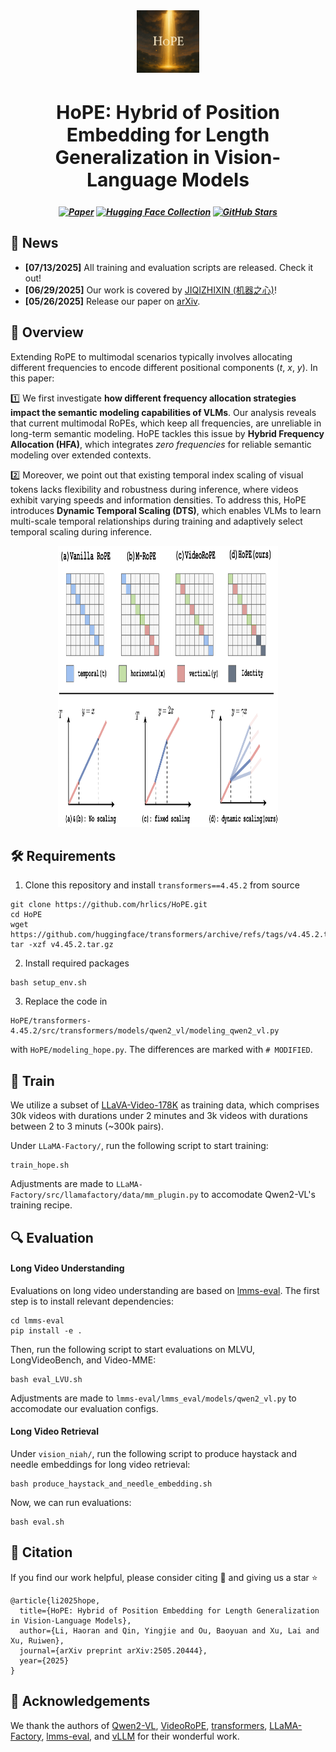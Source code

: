 <div align="center">
  <img src="assets/HoPE.png" alt="HoPE" width="100"/>
</div>

<h2 align="center" style="font-size: 30px;">HoPE: Hybrid of Position Embedding for Length Generalization in Vision-Language Models</h2>

<h5 align="center">
  
[![Paper](https://img.shields.io/badge/paper-A42C25?style=for-the-badge&logo=arxiv&logoColor=white)](https://arxiv.org/abs/2505.20444) 
[![Hugging Face Collection](https://img.shields.io/badge/HuggingFace-fcd022?style=for-the-badge&logo=huggingface&logoColor=000)](https://huggingface.co/papers/2505.20444)
[![GitHub Stars](https://img.shields.io/github/stars/hrlics/HoPE?style=for-the-badge&logo=github&logoColor=white&label=Stars&color=000000)](https://github.com/hrlics/HoPE)

</h5>


## 📢 News
- **\[07/13/2025\]** All training and evaluation scripts are released. Check it out!
- **\[06/29/2025\]** Our work is covered by [JIQIZHIXIN (机器之心)](https://mp.weixin.qq.com/s/KQHGw8_v0rEY8pS7jufRbQ)!
- **\[05/26/2025\]** Release our paper on [arXiv](https://arxiv.org/abs/2505.20444).


## 🔭 Overview

Extending RoPE to multimodal scenarios typically involves allocating different frequencies to encode different positional components (*t*, *x*, *y*). In this paper:

1️⃣ We first investigate **how different frequency allocation strategies impact the semantic modeling capabilities of VLMs**. Our analysis reveals that current multimodal RoPEs, which keep all frequencies, are unreliable in long-term semantic modeling. HoPE tackles this issue by **Hybrid Frequency Allocation (HFA)**, which integrates *zero frequencies* for reliable semantic modeling over extended contexts. 

2️⃣ Moreover, we point out that existing temporal index scaling of visual tokens lacks flexibility and robustness during inference, where videos exhibit varying speeds and information densities. To address this, HoPE introduces **Dynamic Temporal Scaling (DTS)**, which enables VLMs to learn multi-scale temporal relationships during training and adaptively select temporal scaling during inference.

<div align="center">
  <img src="assets/Figure1.png" alt="Figure1" width=70% height=450px/>
</div>


## 🛠️ Requirements
1. Clone this repository and install `transformers==4.45.2` from source
```
git clone https://github.com/hrlics/HoPE.git
cd HoPE
wget https://github.com/huggingface/transformers/archive/refs/tags/v4.45.2.tar.gz
tar -xzf v4.45.2.tar.gz
```

2. Install required packages
```
bash setup_env.sh
```

3. Replace the code in
```
HoPE/transformers-4.45.2/src/transformers/models/qwen2_vl/modeling_qwen2_vl.py
```
with `HoPE/modeling_hope.py`. The differences are marked with `# MODIFIED`.


## 🚀 Train

We utilize a subset of [LLaVA-Video-178K](https://huggingface.co/datasets/lmms-lab/LLaVA-Video-178K) as training data, which comprises 30k videos with durations under 2 minutes and 3k videos with durations between 2 to 3 minuts (~300k pairs).

Under `LLaMA-Factory/`, run the following script to start training:
```
train_hope.sh
```
Adjustments are made to `LLaMA-Factory/src/llamafactory/data/mm_plugin.py` to accomodate Qwen2-VL's training recipe.

## 🔍 Evaluation

#### Long Video Understanding

Evaluations on long video understanding are based on [lmms-eval](https://github.com/EvolvingLMMs-Lab/lmms-eval). The first step is to install relevant dependencies: 
```
cd lmms-eval
pip install -e .
```

Then, run the following script to start evaluations on MLVU, LongVideoBench, and Video-MME:
```
bash eval_LVU.sh
```

Adjustments are made to `lmms-eval/lmms_eval/models/qwen2_vl.py` to accomodate our evaluation configs.

#### Long Video Retrieval

Under `vision_niah/`, run the following script to produce haystack and needle embeddings for long video retrieval:
```
bash produce_haystack_and_needle_embedding.sh
```

Now, we can run evaluations:
```
bash eval.sh
```

## 📖 Citation
If you find our work helpful, please consider citing 📝 and giving us a star ⭐
```
@article{li2025hope,
  title={HoPE: Hybrid of Position Embedding for Length Generalization in Vision-Language Models},
  author={Li, Haoran and Qin, Yingjie and Ou, Baoyuan and Xu, Lai and Xu, Ruiwen},
  journal={arXiv preprint arXiv:2505.20444},
  year={2025}
}
```

## 🙏 Acknowledgements
We thank the authors of [Qwen2-VL](https://github.com/QwenLM/Qwen2.5-VL), [VideoRoPE](https://github.com/Wiselnn570/VideoRoPE), [transformers](https://github.com/huggingface/transformers), [LLaMA-Factory](https://github.com/hiyouga/LLaMA-Factory), [lmms-eval](https://github.com/EvolvingLMMs-Lab/lmms-eval), and [vLLM](https://github.com/vllm-project/vllm) for their wonderful work.
